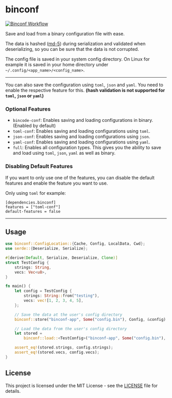 # binconf

[![Binconf Workflow](https://github.com/OLoKo64/binconf/actions/workflows/rust.yml/badge.svg)](https://github.com/OLoKo64/binconf/actions/workflows/rust.yml)

Save and load from a binary configuration file with ease.

The data is hashed ([md-5](https://crates.io/crates/md-5)) during serialization and validated when deserializing, so you can be sure that the data is not corrupted.

The config file is saved in your system config directory. On Linux for example it is saved in your home directory under `~/.config/<app_name>/<config_name>`.

---

You can also save the configuration using `toml`, `json` and `yaml`. You need to enable the respective feature for this. **(hash validation is not supported for `toml`, `json` or `yaml`)**

### Optional Features

- `bincode-conf`: Enables saving and loading configurations in binary. (Enabled by default)
- `toml-conf`: Enables saving and loading configurations using `toml`.
- `json-conf`: Enables saving and loading configurations using `json`.
- `yaml-conf`: Enables saving and loading configurations using `yaml`.
- `full`: Enables all configuration types. This gives you the ability to save and load using `toml`, `json`, `yaml` as well as binary.

### Disabling Default Features

If you want to only use one of the features, you can disable the default features and enable the feature you want to use.

Only using `toml` for example:

```
[dependencies.binconf]
features = ["toml-conf"]
default-features = false
```

---

## Usage

```rust
use binconf::ConfigLocation::{Cache, Config, LocalData, Cwd};
use serde::{Deserialize, Serialize};

#[derive(Default, Serialize, Deserialize, Clone)]
struct TestConfig {
    strings: String,
    vecs: Vec<u8>,
}

fn main() {
    let config = TestConfig {
        strings: String::from("testing"),
        vecs: vec![1, 2, 3, 4, 5],
    };

    // Save the data at the user's config directory
    binconf::store("binconf-app", Some("config.bin"), Config, &config).unwrap();

    // Load the data from the user's config directory
    let stored =
        binconf::load::<TestConfig>("binconf-app", Some("config.bin"), Config, false).unwrap();

    assert_eq!(stored.strings, config.strings);
    assert_eq!(stored.vecs, config.vecs);
}
```

## License

This project is licensed under the MIT License - see the [LICENSE](LICENSE) file for details.

